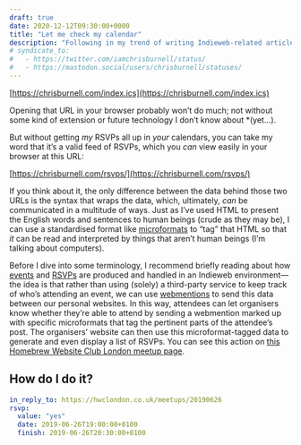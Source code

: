 ```yaml
---
draft: true
date: 2020-12-12T09:30:00+0000
title: "Let me check my calendar"
description: "Following in my trend of writing Indieweb-related articles about building for Eleventy, today I’ll show you how to create your own, self-updating ICS calendar feed using microformats."
# syndicate_to:
#   - https://twitter.com/iamchrisburnell/status/
#   - https://mastodon.social/users/chrisburnell/statuses/
---
```


[https://chrisburnell.com/index.ics](https://chrisburnell.com/index.ics)

Opening that URL in your browser probably won’t do much; not without some kind of extension or future technology I don’t know about *(yet…).

But without getting *my* RSVPs all up in *your* calendars, you can take my word that it’s a valid feed of RSVPs, which you *can* view easily in your browser at this URL:

[https://chrisburnell.com/rsvps/](https://chrisburnell.com/rsvps/)

If you think about it, the only difference between the data behind those two URLs is the syntax that wraps the data, which, ultimately, *can* be communicated in a multitude of ways. Just as I’ve used HTML to present the English words and sentences to human beings (crude as they may be), I can use a standardised format like [microformats](http://microformats.org/) to “tag” that HTML so that *it* can be read and interpreted by things that aren’t human beings (I’m talking about computers).

Before I dive into some terminology, I recommend briefly reading about how [events](https://indieweb.org/event) and [RSVPs](https://indieweb.org/rsvp) are produced and handled in an Indieweb environment—the idea is that rather than using (solely) a third-party service to keep track of who’s attending an event, we can use [webmentions](https://indieweb.org/webmention) to send this data between our personal websites. In this way, attendees can let organisers know whether they’re able to attend by sending a webmention marked up with specific microformats that tag the pertinent parts of the attendee’s post. The organisers’ website can then use this microformat-tagged data to generate and even display a list of RSVPs. You can see this action on [this Homebrew Website Club London meetup page](https://www.hwclondon.co.uk/meetups/20190626/).

## How do I do it?

```yaml
in_reply_to: https://hwclondon.co.uk/meetups/20190626
rsvp:
  value: "yes"
  date: 2019-06-26T19:00:00+0100
  finish: 2019-06-26T20:30:00+0100
```
